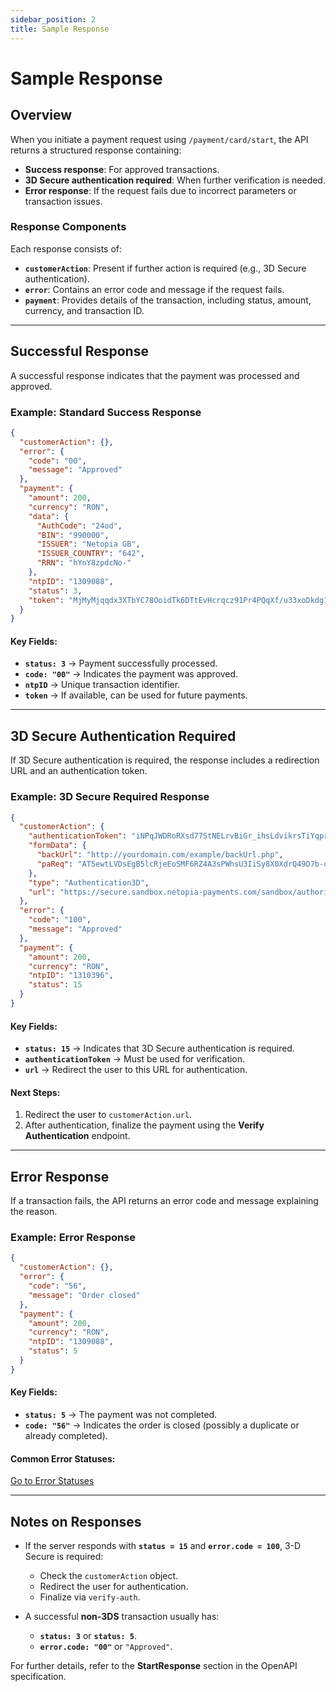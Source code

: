 ```yaml
---
sidebar_position: 2
title: Sample Response
---
```


# Sample Response

## Overview

When you initiate a payment request using `/payment/card/start`, the API returns a structured response containing:

- **Success response**: For approved transactions.
- **3D Secure authentication required**: When further verification is needed.
- **Error response**: If the request fails due to incorrect parameters or transaction issues.

### Response Components

Each response consists of:
- **`customerAction`**: Present if further action is required (e.g., 3D Secure authentication).
- **`error`**: Contains an error code and message if the request fails.
- **`payment`**: Provides details of the transaction, including status, amount, currency, and transaction ID.

---

## Successful Response

A successful response indicates that the payment was processed and approved.

### Example: Standard Success Response

```json
{
  "customerAction": {},
  "error": {
    "code": "00",
    "message": "Approved"
  },
  "payment": {
    "amount": 200,
    "currency": "RON",
    "data": {
      "AuthCode": "24od",
      "BIN": "990000",
      "ISSUER": "Netopia GB",
      "ISSUER_COUNTRY": "642",
      "RRN": "hYnY8zpdcNo-"
    },
    "ntpID": "1309088",
    "status": 3,
    "token": "MjMyMjqqdx3XTbYC78OoidTk6DTtEvHcrqcz91Pr4PQqXf/u33xoDkdgIlkq226avk1ik8fvLElkbLopnvNbIs8+Ve6L"
  }
}
```

#### Key Fields:
- **`status: 3`** → Payment successfully processed.
- **`code: "00"`** → Indicates the payment was approved.
- **`ntpID`** → Unique transaction identifier.
- **`token`** → If available, can be used for future payments.

---

## 3D Secure Authentication Required

If 3D Secure authentication is required, the response includes a redirection URL and an authentication token.

### Example: 3D Secure Required Response

```json
{
  "customerAction": {
    "authenticationToken": "iNPqJWDRoRXsd77StNELrvBiGr_ihsLdvikrsTiYqprMh9ViBO-lq_i38YsmxT-JTZPqf04uS4dBhCAQjNSxcAyZcVAcGhCH3r7knN-KePOzno16psy5O_OvzfRlbuvkrBtrpjcXyzcTi--M6uM-X1C7aBzVgPa1",
    "formData": {
      "backUrl": "http://yourdomain.com/example/backUrl.php",
      "paReq": "AT5ewtLVDsEgB5lcRjeEoSMF6RZ4A3sPWhsU3IiSy8X0XdrQ49D7b-oUMYnwslzZ436FCQv6aB4m7Sn1QNqYzZU="
    },
    "type": "Authentication3D",
    "url": "https://secure.sandbox.netopia-payments.com/sandbox/authorize"
  },
  "error": {
    "code": "100",
    "message": "Approved"
  },
  "payment": {
    "amount": 200,
    "currency": "RON",
    "ntpID": "1310396",
    "status": 15
  }
}
```

#### Key Fields:
- **`status: 15`** → Indicates that 3D Secure authentication is required.
- **`authenticationToken`** → Must be used for verification.
- **`url`** → Redirect the user to this URL for authentication.

#### Next Steps:
1. Redirect the user to `customerAction.url`.
2. After authentication, finalize the payment using the **Verify Authentication** endpoint.

---

## Error Response

If a transaction fails, the API returns an error code and message explaining the reason.

### Example: Error Response

```json
{
  "customerAction": {},
  "error": {
    "code": "56",
    "message": "Order closed"
  },
  "payment": {
    "amount": 200,
    "currency": "RON",
    "ntpID": "1309088",
    "status": 5
  }
}
```

#### Key Fields:
- **`status: 5`** → The payment was not completed.
- **`code: "56"`** → Indicates the order is closed (possibly a duplicate or already completed).

#### Common Error Statuses:
<a class="button button--primary button--lg" href="errors-statuses">Go to Error Statuses</a>

---

## Notes on Responses

- If the server responds with **`status = 15`** and **`error.code = 100`**, 3-D Secure is required:
  - Check the `customerAction` object.
  - Redirect the user for authentication.
  - Finalize via `verify-auth`.

- A successful **non-3DS** transaction usually has:
  - **`status: 3`** or **`status: 5`**.
  - **`error.code: "00"`** or `"Approved"`.

For further details, refer to the **StartResponse** section in the OpenAPI specification.